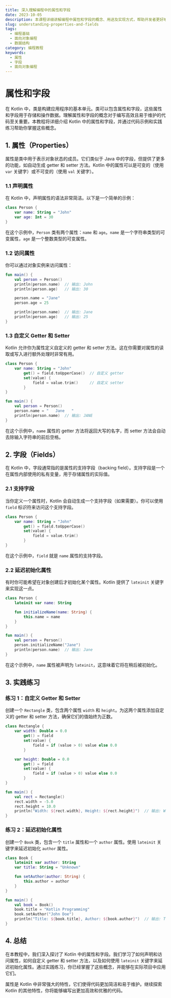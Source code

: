 ```yaml
---
title: 深入理解编程中的属性和字段
date: 2023-10-05
description: 本课程详细讲解编程中属性和字段的概念、用途及实现方式，帮助开发者更好地理解和应用面向对象编程的核心概念。
slug: understanding-properties-and-fields
tags:
  - 编程基础
  - 面向对象编程
  - 数据结构
category: 编程教程
keywords:
  - 属性
  - 字段
  - 面向对象编程
---
```


# 属性和字段

在 Kotlin 中，类是构建应用程序的基本单元。类可以包含属性和字段，这些属性和字段用于存储和操作数据。理解属性和字段的概念对于编写高效且易于维护的代码至关重要。本教程将详细介绍 Kotlin 中的属性和字段，并通过代码示例和实践练习帮助你掌握这些概念。

## 1. 属性（Properties）

属性是类中用于表示对象状态的成员。它们类似于 Java 中的字段，但提供了更多的功能，如自动生成 getter 和 setter 方法。Kotlin 中的属性可以是可变的（使用 `var` 关键字）或不可变的（使用 `val` 关键字）。

### 1.1 声明属性

在 Kotlin 中，声明属性的语法非常简洁。以下是一个简单的示例：

```kotlin
class Person {
    var name: String = "John"
    var age: Int = 30
}
```

在这个示例中，`Person` 类有两个属性：`name` 和 `age`。`name` 是一个字符串类型的可变属性，`age` 是一个整数类型的可变属性。

### 1.2 访问属性

你可以通过对象实例来访问属性：

```kotlin
fun main() {
    val person = Person()
    println(person.name)  // 输出: John
    println(person.age)   // 输出: 30

    person.name = "Jane"
    person.age = 25

    println(person.name)  // 输出: Jane
    println(person.age)   // 输出: 25
}
```

### 1.3 自定义 Getter 和 Setter

Kotlin 允许你为属性定义自定义的 getter 和 setter 方法。这在你需要对属性的读取或写入进行额外处理时非常有用。

```kotlin
class Person {
    var name: String = "John"
        get() = field.toUpperCase()  // 自定义 getter
        set(value) {
            field = value.trim()     // 自定义 setter
        }
}

fun main() {
    val person = Person()
    person.name = "   Jane   "
    println(person.name)  // 输出: JANE
}
```

在这个示例中，`name` 属性的 getter 方法将返回大写的名字，而 setter 方法会自动去除输入字符串的前后空格。

## 2. 字段（Fields）

在 Kotlin 中，字段通常指的是属性的支持字段（backing field）。支持字段是一个在属性内部使用的私有变量，用于存储属性的实际值。

### 2.1 支持字段

当你定义一个属性时，Kotlin 会自动生成一个支持字段（如果需要）。你可以使用 `field` 标识符来访问这个支持字段。

```kotlin
class Person {
    var name: String = "John"
        get() = field.toUpperCase()
        set(value) {
            field = value.trim()
        }
}
```

在这个示例中，`field` 就是 `name` 属性的支持字段。

### 2.2 延迟初始化属性

有时你可能希望在对象创建后才初始化某个属性。Kotlin 提供了 `lateinit` 关键字来实现这一点。

```kotlin
class Person {
    lateinit var name: String

    fun initializeName(name: String) {
        this.name = name
    }
}

fun main() {
    val person = Person()
    person.initializeName("Jane")
    println(person.name)  // 输出: Jane
}
```

在这个示例中，`name` 属性被声明为 `lateinit`，这意味着它将在稍后被初始化。

## 3. 实践练习

### 练习 1：自定义 Getter 和 Setter

创建一个 `Rectangle` 类，包含两个属性 `width` 和 `height`。为这两个属性添加自定义的 getter 和 setter 方法，确保它们的值始终为正数。

```kotlin
class Rectangle {
    var width: Double = 0.0
        get() = field
        set(value) {
            field = if (value > 0) value else 0.0
        }

    var height: Double = 0.0
        get() = field
        set(value) {
            field = if (value > 0) value else 0.0
        }
}

fun main() {
    val rect = Rectangle()
    rect.width = -5.0
    rect.height = 10.0
    println("Width: ${rect.width}, Height: ${rect.height}")  // 输出: Width: 0.0, Height: 10.0
}
```

### 练习 2：延迟初始化属性

创建一个 `Book` 类，包含一个 `title` 属性和一个 `author` 属性。使用 `lateinit` 关键字来延迟初始化 `author` 属性。

```kotlin
class Book {
    lateinit var author: String
    var title: String = "Unknown"

    fun setAuthor(author: String) {
        this.author = author
    }
}

fun main() {
    val book = Book()
    book.title = "Kotlin Programming"
    book.setAuthor("John Doe")
    println("Title: ${book.title}, Author: ${book.author}")  // 输出: Title: Kotlin Programming, Author: John Doe
}
```

## 4. 总结

在本教程中，我们深入探讨了 Kotlin 中的属性和字段。我们学习了如何声明和访问属性，如何自定义 getter 和 setter 方法，以及如何使用 `lateinit` 关键字来延迟初始化属性。通过实践练习，你已经掌握了这些概念，并能够在实际项目中应用它们。

属性是 Kotlin 中非常强大的特性，它们使得代码更加简洁和易于维护。继续探索 Kotlin 的其他特性，你将能够编写出更加高效和优雅的代码。